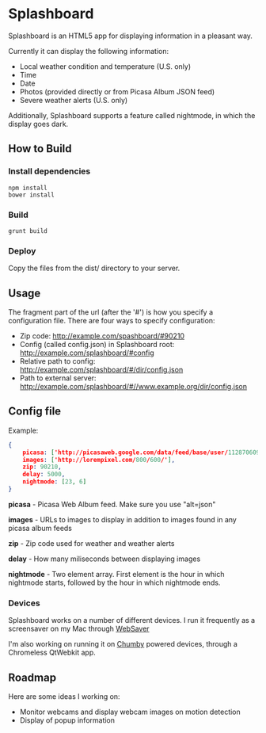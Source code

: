 # Splashboard

 Splashboard is an HTML5 app for displaying information in a pleasant way.

 Currently it can display the following information:

 * Local weather condition and temperature (U.S. only)
 * Time
 * Date
 * Photos (provided directly or from Picasa Album JSON feed)
 * Severe weather alerts (U.S. only)

Additionally, Splashboard supports a feature called nightmode, in which the
display goes dark.

## How to Build

### Install dependencies
```
npm install
bower install
```

### Build
```
grunt build
```

### Deploy
Copy the files from the dist/ directory to your server.

## Usage

The fragment part of the url (after the '#') is how you specify a configuration
file.  There are four ways to specify configuration:

 * Zip code: http://example.com/spashboard/#90210
 * Config (called config.json) in Splashboard root: http://example.com/splashboard/#config
 * Relative path to config: http://example.com/splashboard/#/dir/config.json
 * Path to external server: http://example.com/splashboard/#//www.example.org/dir/config.json

## Config file

Example:
```JSON
{
    picasa: ['http://picasaweb.google.com/data/feed/base/user/112870609367691483673/albumid/5699371792810315905?alt=json&kind=photo&hl=en_US'],
    images: ['http://lorempixel.com/800/600/'],
    zip: 90210,
    delay: 5000,
    nightmode: [23, 6]
}
```

**picasa** - Picasa Web Album feed.  Make sure you use "alt=json"

**images** - URLs to images to display in addition to images found in any picasa album feeds

**zip** - Zip code used for weather and weather alerts

**delay** - How many miliseconds between displaying images

**nightmode** - Two element array.  First element is the hour in which nightmode starts, followed by the hour in which nightmode ends.

### Devices
Splashboard works on a number of different devices.  I run it frequently as a
screensaver on my Mac through [WebSaver](http://code.google.com/p/websaver)

I'm also working on running it on [Chumby](http://www.chumby.com) powered devices, through a Chromeless
QtWebkit app.

## Roadmap
Here are some ideas I working on:
 * Monitor webcams and display webcam images on motion detection
 * Display of popup information
